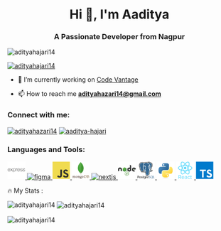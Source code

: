 <h1 align="center">Hi 👋, I'm Aaditya</h1>
<h3 align="center">A Passionate Developer from Nagpur</h3>

<p align="left"> <img src="https://komarev.com/ghpvc/?username=adityahajari14&label=Profile%20views&color=0e75b6&style=flat" alt="adityahajari14" /> </p>

<p align="left"> <a href="https://github.com/ryo-ma/github-profile-trophy"><img src="https://github-profile-trophy.vercel.app/?username=adityahajari14" alt="adityahajari14" /></a> </p>

- 🔭 I’m currently working on [Code Vantage](https://codevantage.in/)

- 📫 How to reach me **adityahazari14@gmail.com**

<h3 align="left">Connect with me:</h3>
<p align="left">
<a href="https://twitter.com/adityahazari14" target="blank"><img align="center" src="https://raw.githubusercontent.com/rahuldkjain/github-profile-readme-generator/master/src/images/icons/Social/twitter.svg" alt="adityahazari14" height="30" width="40" /></a>
<a href="https://linkedin.com/in/aaditya-hajari" target="blank"><img align="center" src="https://raw.githubusercontent.com/rahuldkjain/github-profile-readme-generator/master/src/images/icons/Social/linked-in-alt.svg" alt="aaditya-hajari" height="30" width="40" /></a>
</p>

<h3 align="left">Languages and Tools:</h3>
<p align="left"> <a href="https://expressjs.com" target="_blank" rel="noreferrer"> <img src="https://raw.githubusercontent.com/devicons/devicon/master/icons/express/express-original-wordmark.svg" alt="express" width="40" height="40"/> </a> <a href="https://www.figma.com/" target="_blank" rel="noreferrer"> <img src="https://www.vectorlogo.zone/logos/figma/figma-icon.svg" alt="figma" width="40" height="40"/> </a> <a href="https://developer.mozilla.org/en-US/docs/Web/JavaScript" target="_blank" rel="noreferrer"> <img src="https://raw.githubusercontent.com/devicons/devicon/master/icons/javascript/javascript-original.svg" alt="javascript" width="40" height="40"/> </a> <a href="https://www.mongodb.com/" target="_blank" rel="noreferrer"> <img src="https://raw.githubusercontent.com/devicons/devicon/master/icons/mongodb/mongodb-original-wordmark.svg" alt="mongodb" width="40" height="40"/> </a> <a href="https://nextjs.org/" target="_blank" rel="noreferrer"> <img src="https://cdn.worldvectorlogo.com/logos/nextjs-2.svg" alt="nextjs" width="40" height="40"/> </a> <a href="https://nodejs.org" target="_blank" rel="noreferrer"> <img src="https://raw.githubusercontent.com/devicons/devicon/master/icons/nodejs/nodejs-original-wordmark.svg" alt="nodejs" width="40" height="40"/> </a> <a href="https://www.postgresql.org" target="_blank" rel="noreferrer"> <img src="https://raw.githubusercontent.com/devicons/devicon/master/icons/postgresql/postgresql-original-wordmark.svg" alt="postgresql" width="40" height="40"/> </a> <a href="https://www.python.org" target="_blank" rel="noreferrer"> <img src="https://raw.githubusercontent.com/devicons/devicon/master/icons/python/python-original.svg" alt="python" width="40" height="40"/> </a> <a href="https://reactjs.org/" target="_blank" rel="noreferrer"> <img src="https://raw.githubusercontent.com/devicons/devicon/master/icons/react/react-original-wordmark.svg" alt="react" width="40" height="40"/> </a> <a href="https://www.typescriptlang.org/" target="_blank" rel="noreferrer"> <img src="https://raw.githubusercontent.com/devicons/devicon/master/icons/typescript/typescript-original.svg" alt="typescript" width="40" height="40"/> </a> </p>

🔥 My Stats :
<p><img align="left" src="https://github-readme-stats.vercel.app/api/top-langs?username=adityahajari14&show_icons=true&locale=en&layout=compact" alt="adityahajari14" /></p>

<p>&nbsp;<img align="center" src="https://github-readme-stats.vercel.app/api?username=adityahajari14&show_icons=true&locale=en" alt="adityahajari14" /></p>

<p><img align="center" src="https://github-readme-streak-stats.herokuapp.com/?user=adityahajari14&" alt="adityahajari14" /></p>
